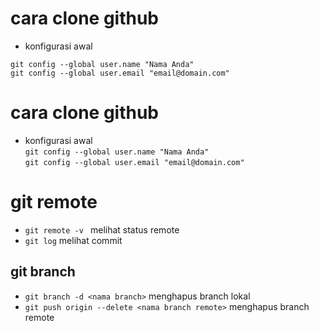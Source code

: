 

# cara clone github 
 - konfigurasi awal
```
git config --global user.name "Nama Anda"
git config --global user.email "email@domain.com"
```


# cara clone github
 - konfigurasi awal  
```git config --global user.name "Nama Anda"```  
```git config --global user.email "email@domain.com"```



# git remote

- ```git remote -v ``` melihat status remote
- ```git log``` melihat commit 

## git branch
- ```git branch -d <nama branch>``` menghapus branch lokal
- ```git push origin --delete <nama branch remote>``` menghapus branch remote